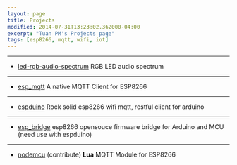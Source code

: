 ```yaml
---
layout: page
title: Projects
modified: 2014-07-31T13:23:02.362000-04:00
excerpt: "Tuan PM's Projects page"
tags: [esp8266, mqtt, wifi, iot]
---
```


---------------------
- [led-rgb-audio-spectrum](/post/led-rgb-audio-spectrum/)
RGB LED audio spectrum

-----------------------------
- [esp_mqtt](/post/esp_mqtt/)
A native MQTT Client for ESP8266

---------------------
- [espduino](/post/espduino/)
Rock solid esp8266 wifi mqtt, restful client for arduino

---------------------
- [esp_bridge](/post/esp_bridge/)
esp8266 opensouce firmware bridge for Arduino and MCU (need use with espduino)

---------------------
- [nodemcu](https://github.com/nodemcu/nodemcu-firmware) (contribute)
**Lua** MQTT Module for ESP8266 